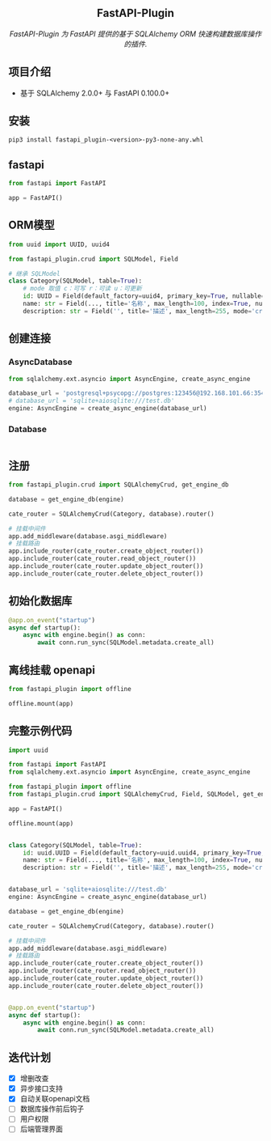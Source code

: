 <h2 align="center">
  FastAPI-Plugin
</h2>
<p align="center">
    <em>FastAPI-Plugin 为 FastAPI 提供的基于 SQLAlchemy ORM 快速构建数据库操作的插件.</em><br/>
</p>

## 项目介绍
 - 基于 SQLAlchemy 2.0.0+ 与 FastAPI 0.100.0+

## 安装
```shell
pip3 install fastapi_plugin-<version>-py3-none-any.whl
```

## fastapi
```python
from fastapi import FastAPI

app = FastAPI()
```

## ORM模型
```python
from uuid import UUID, uuid4

from fastapi_plugin.crud import SQLModel, Field

# 继承 SQLModel
class Category(SQLModel, table=True):
    # mode 取值 c：可写 r：可读 u：可更新
    id: UUID = Field(default_factory=uuid4, primary_key=True, nullable=False, mode='r')
    name: str = Field(..., title='名称', max_length=100, index=True, nullable=False, mode='cr')
    description: str = Field('', title='描述', max_length=255, mode='cru')
```

## 创建连接
### AsyncDatabase
```python
from sqlalchemy.ext.asyncio import AsyncEngine, create_async_engine

database_url = 'postgresql+psycopg://postgres:123456@192.168.101.66:35432/postgres'
# database_url = 'sqlite+aiosqlite:///test.db'
engine: AsyncEngine = create_async_engine(database_url)
```

### Database
```python

```

## 注册
```python
from fastapi_plugin.crud import SQLAlchemyCrud, get_engine_db

database = get_engine_db(engine)

cate_router = SQLAlchemyCrud(Category, database).router()

# 挂载中间件
app.add_middleware(database.asgi_middleware)
# 挂载路由
app.include_router(cate_router.create_object_router())
app.include_router(cate_router.read_object_router())
app.include_router(cate_router.update_object_router())
app.include_router(cate_router.delete_object_router())
```

## 初始化数据库
```python
@app.on_event("startup")
async def startup():
    async with engine.begin() as conn:
        await conn.run_sync(SQLModel.metadata.create_all)
```

## 离线挂载 openapi
```python
from fastapi_plugin import offline

offline.mount(app)
```

## 完整示例代码
```python
import uuid

from fastapi import FastAPI
from sqlalchemy.ext.asyncio import AsyncEngine, create_async_engine

from fastapi_plugin import offline
from fastapi_plugin.crud import SQLAlchemyCrud, Field, SQLModel, get_engine_db

app = FastAPI()

offline.mount(app)


class Category(SQLModel, table=True):
    id: uuid.UUID = Field(default_factory=uuid.uuid4, primary_key=True, nullable=False, mode='r')
    name: str = Field(..., title='名称', max_length=100, index=True, nullable=False, mode='cr')
    description: str = Field('', title='描述', max_length=255, mode='cru')


database_url = 'sqlite+aiosqlite:///test.db'
engine: AsyncEngine = create_async_engine(database_url)

database = get_engine_db(engine)

cate_router = SQLAlchemyCrud(Category, database).router()

# 挂载中间件
app.add_middleware(database.asgi_middleware)
# 挂载路由
app.include_router(cate_router.create_object_router())
app.include_router(cate_router.read_object_router())
app.include_router(cate_router.update_object_router())
app.include_router(cate_router.delete_object_router())


@app.on_event("startup")
async def startup():
    async with engine.begin() as conn:
        await conn.run_sync(SQLModel.metadata.create_all)

```

## 迭代计划
- [x] 增删改查
- [x] 异步接口支持
- [x] 自动关联openapi文档
- [ ] 数据库操作前后钩子
- [ ] 用户权限
- [ ] 后端管理界面